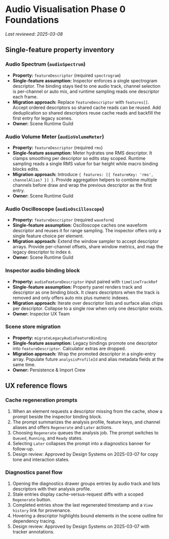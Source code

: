 # Audio Visualisation Phase 0 Foundations

_Last reviewed: 2025-03-08_

## Single-feature property inventory

### Audio Spectrum (`audioSpectrum`)
- **Property:** `featureDescriptor` (required `spectrogram`)
- **Single-feature assumption:** Inspector enforces a single spectrogram descriptor.
  The binding stays tied to one audio track, channel selection is per-channel or auto mix, and
  runtime sampling reads one descriptor each frame.
- **Migration approach:** Replace `featureDescriptor` with `features[]`.
  Accept ordered descriptors so shared cache reads can be reused.
  Add deduplication so shared descriptors reuse cache reads and backfill the first entry for legacy
  scenes.
- **Owner:** Scene Runtime Guild

### Audio Volume Meter (`audioVolumeMeter`)
- **Property:** `featureDescriptor` (required `rms`)
- **Single-feature assumption:** Meter hydrates one RMS descriptor.
  It clamps smoothing per descriptor so edits stay scoped.
  Runtime sampling reads a single RMS value for bar height while macro binding blocks edits.
- **Migration approach:** Introduce `{ features: [{ featureKey: 'rms', channelAlias? }] }`.
  Provide aggregation helpers
  to combine multiple channels before draw and wrap the previous descriptor as the first entry.
- **Owner:** Scene Runtime Guild

### Audio Oscilloscope (`audioOscilloscope`)
- **Property:** `featureDescriptor` (required `waveform`)
- **Single-feature assumption:** Oscilloscope caches one waveform descriptor and reuses it for range
  sampling. The inspector offers only a single feature choice per element.
- **Migration approach:** Extend the window sampler to accept descriptor arrays.
  Provide per-channel offsets, share window metrics, and map the legacy descriptor to index `0`.
- **Owner:** Scene Runtime Guild

### Inspector audio binding block
- **Property:** `audioFeatureDescriptor` input paired with `timelineTrackRef`
- **Single-feature assumption:** Property panel renders track and descriptor as one binding block.
  It clears descriptors when the track is removed and only offers auto mix plus numeric indexes.
- **Migration approach:** Iterate over descriptor lists and surface alias chips per descriptor.
  Collapse to a single row when only one descriptor exists.
- **Owner:** Inspector UX Team

### Scene store migration
- **Property:** `migrateLegacyAudioFeatureBinding`
- **Single-feature assumption:** Legacy bindings promote one descriptor into `featureDescriptor`.
  Calculator extras are dropped.
- **Migration approach:** Wrap the promoted descriptor in a single-entry array.
  Populate future `analysisProfileId` and alias metadata fields at the same time.
- **Owner:** Persistence & Import Crew

## UX reference flows

### Cache regeneration prompts

1. When an element requests a descriptor missing from the cache, show a prompt beside the inspector
   binding block.
2. The prompt summarizes the analysis profile, feature keys, and channel aliases and offers
   `Regenerate` and `Later` actions.
3. Choosing `Regenerate` queues the analysis job.
   The prompt switches to `Queued`, `Running`, and `Ready` states.
4. Selecting `Later` collapses the prompt into a diagnostics banner for follow-up.
5. Design review: Approved by Design Systems on 2025-03-07 for copy tone and interaction states.

### Diagnostics panel flow

1. Opening the diagnostics drawer groups entries by audio track and lists descriptors with their
   analysis profile.
2. Stale entries display cache-versus-request diffs with a scoped `Regenerate` button.
3. Completed entries show the last regenerated timestamp and a `View history` link for provenance.
4. Hovering a descriptor highlights bound elements in the scene outline for dependency tracing.
5. Design review: Approved by Design Systems on 2025-03-07 with tracker annotations.

